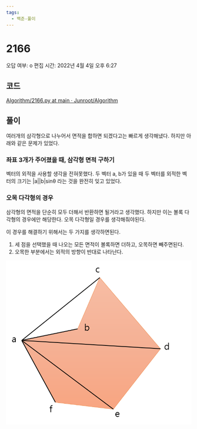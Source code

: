 ```yaml
---
tags:
  - 백준-풀이
---
```

# 2166

오답 여부: o
편집 시간: 2022년 4월 4일 오후 6:27

## 코드

[Algorithm/2166.py at main · Junroot/Algorithm](https://github.com/Junroot/Algorithm/blob/main/baekjoon/2166.py)

## 풀이

여러개의 삼각형으로 나누어서 면적을 합하면 되겠다고는 빠르게 생각해냈다. 하지만 아래와 같은 문제가 있었다.

### 좌표 3개가 주어졌을 때, 삼각형 면적 구하기

벡터의 외적을 사용할 생각을 전혀못했다. 두 벡터 a, b가 있을 때 두 벡터를 외적한 벡터의 크기는 |a||b|sinθ 라는 것을 완전히 잊고 있었다.

### 오목 다각형의 경우

삼각형의 면적을 단순히 모두 더해서 반환하면 될거라고 생각했다. 하지만 이는 볼록 다각형의 경우에만 해당한다. 오목 다각형일 경우를 생각해줘야된다.

이 경우를 해결하기 위해서는 두 가지를 생각하면된다.

1. 세 점을 선택했을 때 나오는 모든 면적이 볼록하면 더하고, 오목하면 빼주면된다.
2. 오목한 부분에서는 외적의 방향이 반대로 나타난다.

![Untitled](assets/Untitled.png)